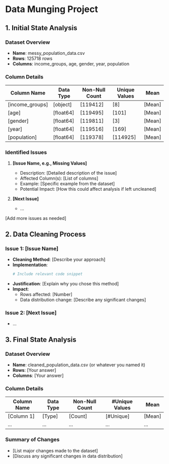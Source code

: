 # Data Munging Project

## 1. Initial State Analysis

### Dataset Overview
- **Name**: messy_population_data.csv
- **Rows**: 125718 rows
- **Columns**: income_groups, age, gender, year, population

### Column Details
| Column Name | Data Type | Non-Null Count | Unique Values |  Mean  |
|-------------|-----------|----------------|---------------|--------|
| [income_groups]  | [object]    | [119412]        | [8]      | [Mean] |
| [age]  | [float64]    | [119495]        | [101]      | [Mean] |
| [gender]  | [float64]    | [119811]        | [3]      | [Mean] |
| [year]  | [float64]    | [119516]        | [169]      | [Mean] |
| [population]  | [float64]    | [119378]        | [114925]      | [Mean] |

### Identified Issues

1. **[Issue Name, e.g., Missing Values]**
   - Description: [Detailed description of the issue]
   - Affected Column(s): [List of columns]
   - Example: [Specific example from the dataset]
   - Potential Impact: [How this could affect analysis if left uncleaned]

2. **[Next Issue]**
   - ...

[Add more issues as needed]

## 2. Data Cleaning Process

### Issue 1: [Issue Name]
- **Cleaning Method**: [Describe your approach]
- **Implementation**:
  ```python
  # Include relevant code snippet
  ```
- **Justification**: [Explain why you chose this method]
- **Impact**: 
  - Rows affected: [Number]
  - Data distribution change: [Describe any significant changes]

### Issue 2: [Next Issue]
- ...


## 3. Final State Analysis

### Dataset Overview
- **Name**: cleaned_population_data.csv (or whatever you named it)
- **Rows**: [Your answer]
- **Columns**: [Your answer]

### Column Details
| Column Name | Data Type | Non-Null Count | #Unique Values |  Mean  |
|-------------|-----------|----------------|----------------|--------|
| [Column 1]  | [Type]    | [Count]        | [#Unique]      | [Mean] |
| ...         | ...       | ...            | ...            | ...    |

### Summary of Changes
- [List major changes made to the dataset]
- [Discuss any significant changes in data distribution]